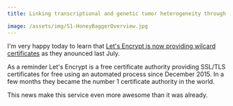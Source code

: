 ```yaml
---
title: Linking transcriptional and genetic tumor heterogeneity through allele analysis of single-cell RNA-seq data

image: /assets/img/S1-HoneyBaggerOverview.jpg
---
```


I'm very happy today to learn that [Let's Encrypt is now providing wilcard certificates](https://community.letsencrypt.org/t/acme-v2-and-wildcard-certificate-support-is-live/55579) as they anounced last July.

As a reminder Let's Encrypt is a free certificate authority providing SSL/TLS certificates for free using an automated process since December 2015. In a few months they became the number 1 certificate authority in the world.

This news make this service even more awesome than it was already.